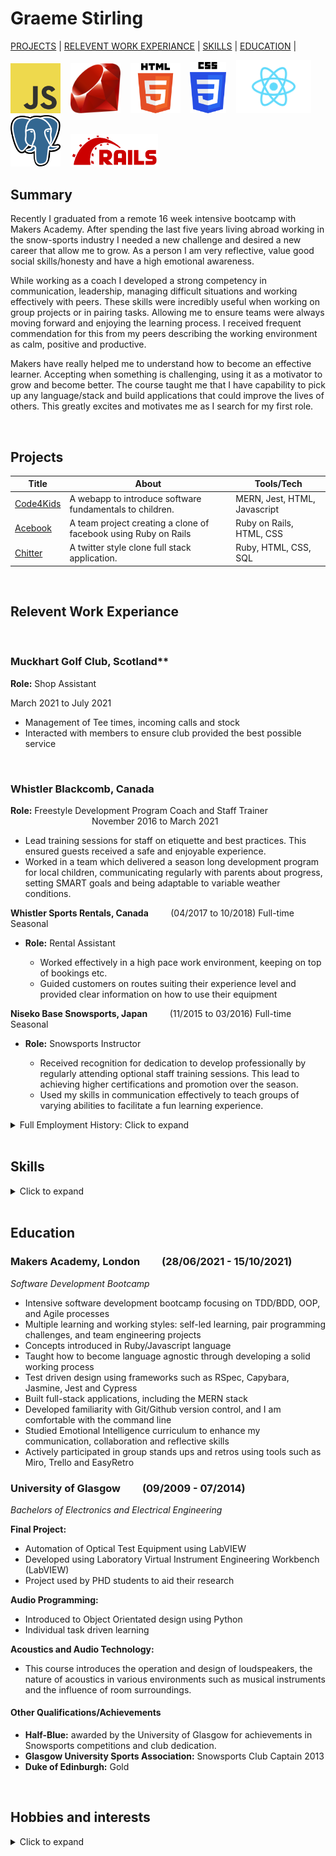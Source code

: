 # Graeme Stirling

[PROJECTS](https://github.com/gjstirling/CV#relevent-work-experiance) | [RELEVENT WORK EXPERIANCE](https://github.com/gjstirling/CV#relevent-work-experiance) | [SKILLS](https://github.com/gjstirling/CV#relevent-work-experiance) | [EDUCATION](https://github.com/gjstirling/CV#relevent-work-experiance) |

<img alt="JS" src="js_logo.svg" width="80">&nbsp;&nbsp;&nbsp;
<img alt="RUBY" src="Ruby_logo.svg" width="80">&nbsp;&nbsp;&nbsp;
<img alt="HTML" src="HTML5.svg.png" width="80">&nbsp;&nbsp;&nbsp;
<img alt="CSS" src="CSS3.svg.png" width="58">&nbsp;&nbsp;&nbsp;
<img alt="REACT" src="React-icon.svg.png" width="120">&nbsp;&nbsp;&nbsp;
<img alt="PSQL" src="Postgresql_elephant.svg.png" width="80">&nbsp;&nbsp;&nbsp;
<img alt="RAILS" src="Ruby_On_Rails_Logo.svg.png" width="140">&nbsp;&nbsp;&nbsp;

## Summary

Recently I graduated from a remote 16 week intensive bootcamp with Makers Academy. After spending the last five years living abroad working in the snow-sports industry I needed a new challenge and desired a new career that allow me to grow. As a person I am very reflective, value good social skills/honesty and have a high emotional awareness.

While working as a coach I developed a strong competency in communication, leadership, managing difficult situations and working effectively with peers. These skills were incredibly useful when working on group projects or in pairing tasks. Allowing me to ensure teams were always moving forward and enjoying the learning process. I received frequent commendation for this from my peers describing the working environment as calm, positive and productive.  

Makers have really helped me to understand how to become an effective learner. Accepting when something is challenging, using it as a motivator to grow and become better. The course taught me that I have capability to pick up any language/stack and build applications that could improve the lives of others. This greatly excites and motivates me as I search for my first role.  

<br/>

## Projects

| Title               | About |Tools/Tech       |
| ------------------- | ----- | --------------- |
| [Code4Kids](https://github.com/moby-codes/makers-final-project.git)| A webapp to introduce software fundamentals to children. | MERN, Jest, HTML, Javascript |
| [Acebook](https://github.com/Nicola-Carroll/acebook.git)    | A team project creating a clone of facebook using Ruby on Rails | Ruby on Rails, HTML, CSS  |
| [Chitter](https://github.com/gjstirling/chitter-challenge.git) | A twitter style clone full stack application. |  Ruby, HTML, CSS, SQL  |

<br/>

## Relevent Work Experiance 

<br/>

### Muckhart Golf Club, Scotland** &nbsp;  &nbsp; &nbsp;  &nbsp; <br>
**Role:** Shop Assistant  
<div class = "date" >
March 2021 to July 2021 
<div/>


  - Management of Tee times, incoming calls and stock
  - Interacted with members to ensure club provided the best possible service

<br/>

### Whistler Blackcomb, Canada &nbsp;  &nbsp; &nbsp;  &nbsp; <br> 
**Role:** Freestyle Development Program Coach and Staff Trainer &nbsp;  &nbsp; &nbsp;  &nbsp; &nbsp;  &nbsp; &nbsp;  &nbsp; &nbsp;  &nbsp; &nbsp;  &nbsp; &nbsp;  &nbsp; &nbsp;  &nbsp; &nbsp;  &nbsp; &nbsp;  &nbsp; &nbsp;  &nbsp; &nbsp;  &nbsp;&nbsp;  &nbsp; &nbsp;  &nbsp; November 2016 to March 2021

  - Lead training sessions for staff on etiquette and best practices. This ensured guests received a safe and enjoyable experience. 
  - Worked in a team which delivered a season long development program for local children, communicating regularly with parents about progress, setting SMART         goals and being adaptable to variable weather conditions.

**Whistler Sports Rentals, Canada** &nbsp;  &nbsp; &nbsp;  &nbsp; (04/2017 to 10/2018) Full-time Seasonal

- **Role:** Rental Assistant 

  - Worked effectively in a high pace work environment, keeping on top of bookings etc. 
  - Guided customers on routes suiting their experience level and provided clear information on how to use their equipment

**Niseko Base Snowsports, Japan** &nbsp;  &nbsp; &nbsp;  &nbsp; (11/2015 to 03/2016) Full-time Seasonal

- **Role:** Snowsports Instructor

  - Received recognition for dedication to develop professionally by regularly attending optional staff training sessions. This lead to achieving higher             certifications and promotion over the season. 
  - Used my skills in communication effectively to teach groups of varying abilities to facilitate a fun learning experience.

<details>
  <summary>Full Employment History: Click to expand</summary>
 
 <br/>
  
## Full Employment History 2011 - Present
  
**Muckhart Golf Club** &nbsp;  &nbsp; &nbsp;  &nbsp; (03/2021 to 07/2021) Full-time 
  
- Role: Shop Assistant
  - Management of Tee times, incoming calls and stock
  - Interacted with members to ensure club provided the best possible service
  
<br/>

**The Bottle Shop** &nbsp;  &nbsp; &nbsp;  &nbsp; (04/2020 to 03/2021) Full-time  
  
- Role: Shop Assistant/Delivery Driver
  - Delivered shop/website orders
  - Opening/closing duties 

<br/>
  
**Whistler Blackcomb, Canada** &nbsp;  &nbsp; &nbsp;  &nbsp; (11/2016 to 04/2021) Full-time Seasonal
  
- Role: Freestyle Development Program Coach and Staff Trainer
  - Lead training sessions for staff on etiquette and best practices. This ensured guests received a safe and enjoyable experience. 
  - Worked in a team which delivered a season long development program for local children, communicating regularly with parents about progress, setting SMART         goals and being adaptable to variable weather conditions.

<br/>
  
**Thredbo Resort, Australia** &nbsp;  &nbsp; &nbsp;  &nbsp; (06/2019 to 10/2019) Full-time Seasonal  
  
- Role: Moguls Coach/Instructor
  - Contributing team member to a successful season long schools program
  
 <br/>
  
**Whistler Sports Rentals, Canada** &nbsp;  &nbsp; &nbsp;  &nbsp; (04/2017 to 10/2018) Full-time Seasonal 
  
- Role: Rental Assistant 
  - Worked effectively in a high pace work environment, keeping on top of bookings etc. 
  - Guided customers on routes suiting their experience level and provided clear information on how to use their equipment

 <br/>
  
**Muircot Farmshop, Scotland** &nbsp;  &nbsp; &nbsp;  &nbsp; (07/2016 to 11/2016) Full-time   
  
- Role: Service Staff

 <br/>   
  
**Niseko Base Snowsports, Japan** &nbsp;  &nbsp; &nbsp;  &nbsp; (11/2015 to 03/2016) Full-time Seasonal    
- Role: Snowsports Instructor
  - Received recognition for dedication to develop professionally by regularly attending optional staff training sessions. This lead to achieving higher             certifications and promotion over the season. 
  - Used my skills in communication effectively to teach groups of varying abilities to facilitate a fun learning experience.
  
 <br/>  
  
**Gnomes Alpine Sports, New Zealand** &nbsp;  &nbsp; &nbsp;  &nbsp;(06/2015 to 10/2016) Full-time Seasonal  
- Role: Ski Boot Fitter 
  
 <br/>  
  
**Ellis Brigham, Scotland** &nbsp;  &nbsp; &nbsp;  &nbsp; (09/2014 to 03/2015) Full-time Seasonal  
- Role: Ski Boot Fitter

<br/>
  
**Snow Factor, Scotland** &nbsp;  &nbsp; &nbsp;  &nbsp; (01/2011 to 05/2015) Part-time   
(Sabatical year from University) &nbsp;  &nbsp; &nbsp;  &nbsp; (09/2012 to 09/2013) Full-time
- Role: Snowsports Instructor 
  
</details>

<br/>

## Skills

<details>
  <summary>Click to expand</summary>

#### Communication 

Working in teams/pairs on programming challenges with Makers Academy. Using agile processes to break work down into incremental tickets and keeping communication transparent in remote working enviroment.
  
#### Leadership 

Leading clients in dangerious and risky enviroments

#### Problem Solving  

  Keen eye for details 
  Reflective in nature, always trying improve my working process
  Working with challenging pair tasks/team projects 

</details>

<br/>

## Education

### Makers Academy, London &nbsp;  &nbsp; &nbsp;  &nbsp; (28/06/2021 - 15/10/2021) 					
*Software Development Bootcamp*
- Intensive software development bootcamp focusing on TDD/BDD, OOP, and Agile processes
- Multiple learning and working styles: self-led learning, pair programming challenges, and team engineering projects
- Concepts introduced in Ruby/Javascript language 
- Taught how to become language agnostic through developing a solid working process
- Test driven design using frameworks such as RSpec, Capybara, Jasmine, Jest and Cypress
- Built full-stack applications, including the MERN stack
- Developed familiarity with Git/Github version control, and I am comfortable with the command line
- Studied Emotional Intelligence curriculum to enhance my communication, collaboration and reflective skills
- Actively participated in group stands ups and retros using tools such as Miro, Trello and EasyRetro

  
### University of Glasgow &nbsp;  &nbsp; &nbsp;  &nbsp; (09/2009 - 07/2014)

*Bachelors of Electronics and Electrical Engineering*		

**Final Project:** 
- Automation of Optical Test Equipment using LabVIEW
- Developed using Laboratory Virtual Instrument Engineering Workbench (LabVIEW) 
- Project used by PHD students to aid their research 

**Audio Programming:** 
- Introduced to Object Orientated design using Python 
- Individual task driven learning 

**Acoustics and Audio Technology:**
- This course introduces the operation and design of loudspeakers, the nature of acoustics in various environments such as musical instruments and the influence of room surroundings.

 #### Other Qualifications/Achievements

- **Half-Blue:** awarded by the University of Glasgow for achievements in Snowsports competitions and club dedication.
- **Glasgow University Sports Association:** Snowsports Club Captain 2013 
- **Duke of Edinburgh:** Gold

<br/>

## Hobbies and interests 

<details>
  <summary>Click to expand</summary>
  <br>
  
**Outdoor Activities:**
- In particular snowsports, cycling and climbing. Experiancing the outdoors/elements is a great source of relaxation to me outside of working life. My holidays will always include some kind of outdoor physical activity.    

**Formula One:**
- What interests me in particular is the way team dynamics can boost performance and the mental resilience drivers need to overcome great external pressure. I also love listening to insights on technical innovations introduced by teams to give them a competitive edge and how strategy can determine the outcome of a race.

**Cooking/Baking:**
- Very inspired by asian flavours and dishes. Also enjoy making simple tasty baked goods. 
 </details>
